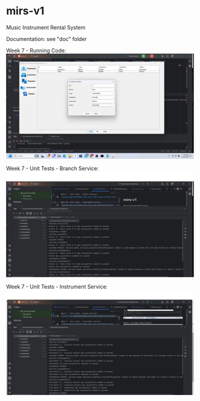 # mirs-v1
Music Instrument Rental System

Documentation: see "doc" folder

Week 7 - Running Code:
![](doc/img/screenshot_wk7_driver_class.jpg)

Week 7 - Unit Tests - Branch Service:
![](doc/img/screenshot_wk7_unit_test_branch_service.jpg)

Week 7 - Unit Tests - Instrument Service:
![](doc/img/screenshot_wk7_unit_test_instrument_service.jpg)


